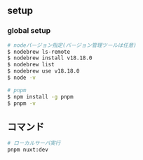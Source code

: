 ## setup

### global setup

```bash
# nodeバージョン指定(バージョン管理ツールは任意)
$ nodebrew ls-remote
$ nodebrew install v18.18.0
$ nodebrew list
$ nodebrew use v18.18.0
$ node -v

# pnpm
$ npm install -g pnpm
$ pnpm -v
```

## コマンド

```bash
# ローカルサーバ実行
pnpm nuxt:dev
```
